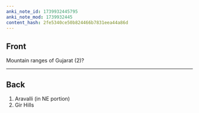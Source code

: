 ```yaml
---
anki_note_id: 1739932445795
anki_note_mod: 1739932445
content_hash: 2fe5340ce50b824466b7831eea44a86d
---
```


## Front

Mountain ranges of Gujarat (2)?

<hr/>

## Back

1. Aravalli (in NE portion)  
2. Gir Hills